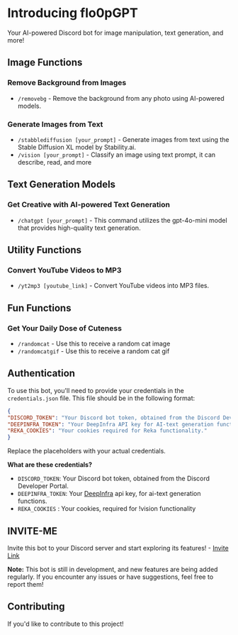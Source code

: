 **Introducing flo0pGPT**
==========================

Your AI-powered Discord bot for image manipulation, text generation, and more!

**Image Functions**
-------------------

### Remove Background from Images

* `/removebg` - Remove the background from any photo using AI-powered models.

### Generate Images from Text

* `/stabblediffusion [your_prompt]` - Generate images from text using the Stable Diffusion XL model by Stability.ai.
* `/vision [your_prompt]` - Classify an image using text prompt, it can describe, read, and more

**Text Generation Models**
-------------------------

### Get Creative with AI-powered Text Generation

* `/chatgpt [your_prompt]` - This command utilizes the gpt-4o-mini model that provides high-quality text generation.

**Utility Functions**
-------------------

### Convert YouTube Videos to MP3

* `/yt2mp3 [youtube_link]` - Convert YouTube videos into MP3 files.
  
**Fun Functions**
-----------------

### Get Your Daily Dose of Cuteness

* `/randomcat` - Use this to receive a random cat image
* `/randomcatgif` - Use this to receive a random cat gif

**Authentication**
----------------

To use this bot, you'll need to provide your credentials in the `credentials.json` file. This file should be in the following format:
```json
{
"DISCORD_TOKEN": "Your Discord bot token, obtained from the Discord Developer Portal.",
"DEEPINFRA_TOKEN": "Your DeepInfra API key for AI-text generation functions.",
"REKA_COOKIES": "Your cookies required for Reka functionality."
}
```
Replace the placeholders with your actual credentials.

**What are these credentials?**

* `DISCORD_TOKEN`: Your Discord bot token, obtained from the Discord Developer Portal.
* `DEEPINFRA_TOKEN`: Your [DeepInfra](https://deepinfra.com) api key, for ai-text generation functions.
* `REKA_COOKIES` : Your cookies, required for !vision functionality

**INVITE-ME**
---------------
Invite this bot to your Discord server and start exploring its features! - [Invite Link](https://discord.com/oauth2/authorize?client_id=1141075181255794788&permissions=1084479764544&scope=bot)

**Note:** This bot is still in development, and new features are being added regularly. If you encounter any issues or have suggestions, feel free to report them!

**Contributing**
---------------

If you'd like to contribute to this project!

